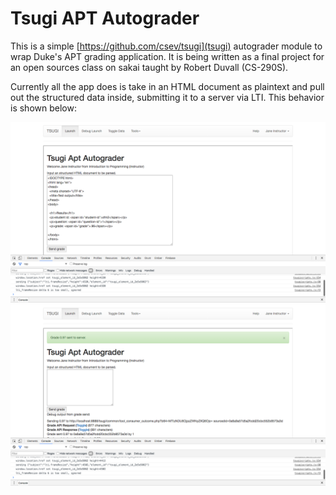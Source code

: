 # Tsugi APT Autograder

This is a simple [https://github.com/csev/tsugi](tsugi) autograder module to wrap Duke's APT grading application. It is being written as a final project for an open sources class on sakai taught by Robert Duvall (CS-290S).

Currently all the app does is take in an HTML document as plaintext and pull out the structured data inside, submitting it to a server via LTI. This behavior is shown below:

![Tsugi Apt input](apt_app_input.png "APT app input")
![Tsugi Apt output](apt_app_output.png "APT app output")
